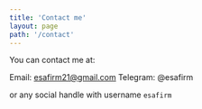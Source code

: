 ```yaml
---
title: 'Contact me'
layout: page
path: '/contact'
---
```


You can contact me at:

Email: esafirm21@gmail.com
Telegram: @esafirm

or any social handle with username `esafirm`

